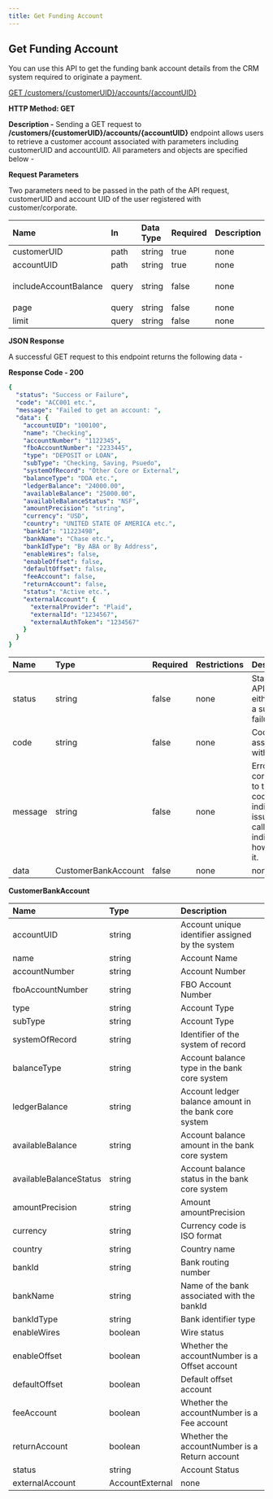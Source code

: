 ```yaml
---
title: Get Funding Account
---
```


## Get Funding Account

You can use this API to get the funding bank account details from the CRM system required to originate a payment.

[GET /customers/{customerUID}/accounts/{accountUID}](https://finzlyconnect-api-developer-portal.redoc.ly/openapi/customerapi/operation/getCustomerByCustomerUIDV2/)

**HTTP  Method: GET**	

**Description -** Sending a GET request to **/customers/{customerUID}/accounts/{accountUID}** endpoint allows users to retrieve a customer account associated with parameters including customerUID and accountUID. All parameters and objects are specified below -

**Request Parameters**

Two parameters need to be passed in the path of the API request, customerUID and account UID of the user registered with customer/corporate.


|**Name**|**In**|**Data Type**|**Required**|**Description**|
| :- | :- | :- | :- | :- |
|customerUID|path|string|true|none|
|accountUID|path|string|true|none|
|includeAccountBalance|query|string|false|<p></p><p>none</p>|
|page|query|string|false|none|
|limit|query|string|false|none|


**JSON Response**

A successful GET request to this endpoint returns the following data -

**Response Code - 200**

```yaml Before
{
  "status": "Success or Failure",
  "code": "ACC001 etc.",
  "message": "Failed to get an account: ",
  "data": {
    "accountUID": "100100",
    "name": "Checking",
    "accountNumber": "1122345",
    "fboAccountNumber": "2233445",
    "type": "DEPOSIT or LOAN",
    "subType": "Checking, Saving, Psuedo",
    "systemOfRecord": "Other Core or External",
    "balanceType": "DDA etc.",
    "ledgerBalance": "24000.00",
    "availableBalance": "25000.00",
    "availableBalanceStatus": "NSF",
    "amountPrecision": "string",
    "currency": "USD",
    "country": "UNITED STATE OF AMERICA etc.",
    "bankId": "11223498",
    "bankName": "Chase etc.",
    "bankIdType": "By ABA or By Address",
    "enableWires": false,
    "enableOffset": false,
    "defaultOffset": false,
    "feeAccount": false,
    "returnAccount": false,
    "status": "Active etc.",
    "externalAccount": {
      "externalProvider": "Plaid",
      "externalId": "1234567",
      "externalAuthToken": "1234567"
    }
  }
}

```
|**Name**|**Type**|**Required**|**Restrictions**|**Description**|
| :- | :- | :- | :- | :- |
|status|string|false|none|Status of the API request either it will be a success or a failure|
|code|string|false|none|Code associated with the error.|
|message|string|false|none|Error message corresponding to the error code indicating the issue in API call and an indication on how to resolve it.|
|data|CustomerBankAccount|false|none|none|


**CustomerBankAccount**


|**Name**|**Type**|**Description**|
| :- | :- | :- |
|accountUID|string|Account unique identifier assigned by the system|
|name|string|Account Name|
|accountNumber|string|Account Number|
|fboAccountNumber|string|FBO Account Number|
|type|string|Account Type|
|subType|string|Account Type|
|systemOfRecord|string|Identifier of the system of record|
|balanceType|string|Account balance type in the bank core system|
|ledgerBalance|string|Account ledger balance amount in the bank core system|
|availableBalance|string|Account balance amount in the bank core system|
|availableBalanceStatus|string|Account balance status in the bank core system|
|amountPrecision|string|Amount amountPrecision|
|currency|string|Currency code is ISO format|
|country|string|Country name|
|bankId|string|Bank routing number|
|bankName|string|Name of the bank associated with the bankId|
|bankIdType|string|Bank identifier type|
|enableWires|boolean|Wire status|
|enableOffset|boolean|Whether the accountNumber is a Offset account|
|defaultOffset|boolean|Default offset account|
|feeAccount|boolean|Whether the accountNumber is a Fee account|
|returnAccount|boolean|Whether the accountNumber is a Return account|
|status|string|Account Status|
|externalAccount|AccountExternal|none|
